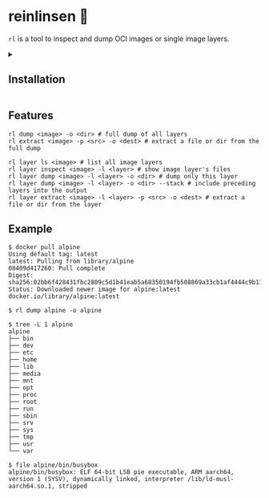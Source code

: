 # reinlinsen 👀

`rl` is a tool to inspect and dump OCI images or single image layers.

<details>
<summary><h2>Installation</h3></summary>

### From source

If you have `cargo` installed you can just run the following.
Make sure that you have added Cargo's bin directory (e.g. `~/.cargo/bin`) to your `PATH`.

```shell
cargo install --git https://github.com/brumhard/reinlinsen.git --tag latest
```

### Released binaries/packages

Download the desired version for your operating system and processor architecture from the [releases](https://github.com/brumhard/reinlinsen/releases).
Make the file executable and place it in a directory available in your `$PATH`.

### Use with nix

```shell
nix run github:brumhard/reinlinsen/latest
```

or

```nix
{
    inputs.reinlinsen.url = "github:brumhard/reinlinsen/latest";

    outputs = { reinlinsen, ... }: {
        packages.x86_64-linux = [reinlinsen.packages.x86_64-linux.rl];
    };
}
```

### Homebrew

```shell
brew install brumhard/tap/reinlinsen
```

</details>

## Features

```shell
rl dump <image> -o <dir> # full dump of all layers
rl extract <image> -p <src> -o <dest> # extract a file or dir from the full dump

rl layer ls <image> # list all image layers
rl layer inspect <image> -l <layer> # show image layer's files
rl layer dump <image> -l <layer> -o <dir> # dump only this layer
rl layer dump <image> -l <layer> -o <dir> --stack # include preceding layers into the output
rl layer extract <image> -l <layer> -p <src> -o <dest> # extract a file or dir from the layer
```

## Example

```shell
$ docker pull alpine
Using default tag: latest
latest: Pulling from library/alpine
08409d417260: Pull complete 
Digest: sha256:02bb6f428431fbc2809c5d1b41eab5a68350194fb508869a33cb1af4444c9b11
Status: Downloaded newer image for alpine:latest
docker.io/library/alpine:latest

$ rl dump alpine -o alpine

$ tree -L 1 alpine 
alpine
├── bin
├── dev
├── etc
├── home
├── lib
├── media
├── mnt
├── opt
├── proc
├── root
├── run
├── sbin
├── srv
├── sys
├── tmp
├── usr
└── var

$ file alpine/bin/busybox 
alpine/bin/busybox: ELF 64-bit LSB pie executable, ARM aarch64, version 1 (SYSV), dynamically linked, interpreter /lib/ld-musl-aarch64.so.1, stripped
```
